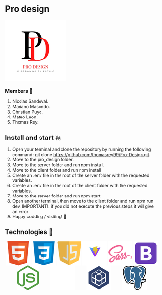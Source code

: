 # Pro design

<div style="display:flex; align-items:center; justify-content:start">
    <img src="./client/public/pro design logo.jpeg" style="width:200px; height:200px"/>
</div>

### Members 🤖
1. Nicolas Sandoval.
2. Mariano Masondo.
3. Christian Puyo.
4. Mateo Leon.
5. Thomas Rey.

## Install and start 💥

1. Open your terminal and clone the repository by running the following command: git clone https://github.com/thomasrey99/Pro-Design.git.
2. Move to the pro_design folder.
3. Move to the server folder and run npm install.
4. Move to the client folder and run npm install
5. Create an .env file in the root of the server folder with the requested variables.
6. Create an .env file in the root of the client folder with the requested variables.
7. Move to the server folder and run npm start.
8. Open another terminal, then move to the client folder and run npm run dev. IMPORTANT!: if you did not execute the previous steps it will give an error
6. Happy codding / visiting! 🤘

## Technologies 🚀

<div style="display:flex; flex-wrap:wrap; align-items:center; justify-content:space-evenly">
    <img src="./client/public/techs/html 5" style="width;80px; height:80px"/>
    <img src="./client/public/techs/css3" style="width;80px; height:80px"/>
    <img src="./client/public/techs/js" style="width;80px; height:80px"/>
    <img src="./client/public/techs/vite" style="width;80px; height:80px"/>
    <img src="./client/public/techs/sass" style="width;80px; height:80px"/>
    <img src="./client/public/techs/bootstrap" style="width;80px; height:80px"/>
    <img src="./client/public/techs/node" style="width;80px; height:80px"/>
    <img src="./client/public/techs/express" style="width;80px; height:80px"/>
    <img src="./client/public/techs/sequelize" style="width;80px; height:80px"/>
    <img src="./client/public/techs/postgresql" style="width;80px; height:80px"/>
</div>


